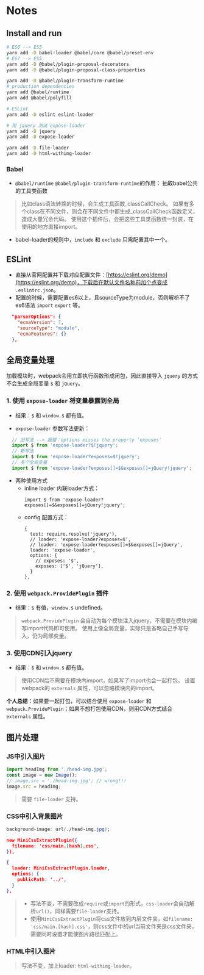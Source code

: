 # Notes

## Install and run
```sh
# ES6 --> ES5
yarn add -D babel-loader @babel/core @babel/preset-env
# ES7 --> ES5
yarn add -D @babel/plugin-proposal-decorators
yarn add -D @babel/plugin-proposal-class-properties

yarn add -D @babel/plugin-transform-runtime
# production dependencies
yarn add @babel/runtime
yarn add @babel/polyfill

# ESLint
yarn add -D eslint eslint-loader

# 用 jquery 测试 expose-loader
yarn add -D jquery
yarn add -D expose-loader

yarn add -D file-loader
yarn add -D html-withimg-loader
```

### Babel

- `@babel/runtime` `@babel/plugin-transform-runtime`的作用： 抽取babel公共的工具类函数
> 比如class语法转换的时候，会生成工具函数_classCallCheck。
> 如果有多个class在不同文件，则会在不同文件中都生成_classCallCheck函数定义，造成大量冗余代码。
> 使用这个插件后，会把这些工具类函数统一封装，在使用的地方直接import。

- babel-loader的规则中，`include` 和 `exclude` 只需配置其中一个。

## ESLint
- 直接从官网配置并下载对应配置文件：[https://eslint.org/demo](https://eslint.org/demo)，下载后在默认文件名称前加个点变成 `.eslintrc.json`。
- 配置的时候，需要配置es6以上，且sourceType为module，否则解析不了es6语法 `import` `export` 等。
```json
  "parserOptions": {
    "ecmaVersion": 7,
    "sourceType": "module",
    "ecmaFeatures": {}
  },
```

## 全局变量处理

加载模块时，webpack会用立即执行函数形成闭包，因此直接导入 `jquery` 的方式不会生成全局变量 `$` 和 `jQuery`。

### 1. 使用 `expose-loader` 将变量暴露到全局

- 结果：`$` 和 `window.$` 都有值。

- `expose-loader` 参数写法更新：
```js
  // 旧写法 --> 报错：options misses the property 'exposes'
  import $ from 'expose-loader?$!jquery';
  // 新写法
  import $ from 'expose-loader?exposes=$!jquery';
  // 多个全局变量
  import $ from 'expose-loader?exposes[]=$&exposes[]=jQuery!jquery';
```

- 两种使用方式
  + inline loader 内联loader方式：
    ```
    import $ from 'expose-loader?exposes[]=$&exposes[]=jQuery!jquery';
    ```
  + config 配置方式：
    ```
    {
      test: require.resolve('jquery'),
      // loader: 'expose-loader?exposes=$',
      // loader: 'expose-loader?exposes[]=$&exposes[]=jQuery',
      loader: 'expose-loader',
      options: {
        // exposes: '$',
        exposes: ['$', 'jQuery'],
      }
    },
    ```

### 2. 使用 `webpack.ProvidePlugin` 插件

- 结果：`$` 有值，`window.$` undefined。
> `webpack.ProvidePlugin` 会自动为每个模块注入jquery，不需要在模块内编写import代码即可使用。
> 使用上像全局变量，实际只是省略自己手写导入，仍为局部变量。

### 3. 使用CDN引入jquery

- 结果：`$` 和 `window.$` 都有值。
> 使用CDN后不需要在模块内import，如果写了import也会一起打包。
> 设置webpack的 `externals` 属性，可以忽略模块内的import。

**个人总结**：如果要一起打包，可以结合使用 `expose-loader` 和 `webpack.ProvidePlugin`；如果不想打包使用CDN，则用CDN方式结合 `externals` 属性。

## 图片处理

### JS中引入图片
```js
import headImg from './head-img.jpg';
const image = new Image();
// image.src = './head-img.jpg'; // wrong!!!
image.src = headImg;
```
> 需要 `file-loader` 支持。

### CSS中引入背景图片
```css
background-image: url(./head-img.jpg);
```

```json
new MiniCssExtractPlugin({
  filename: 'css/main.[hash].css',
}),

{
  loader: MiniCssExtractPlugin.loader,
  options: {
    publicPath: '../',
  }
},
```
> - 写法不变，不需要改成`require`或`import`的形式，`css-loader`会自动解析`url()`，同样需要`file-loader`支持。
> - 使用`MiniCssExtractPlugin`将css文件放到内层文件夹，如`filename: 'css/main.[hash].css'`，则css文件中的url当前文件夹是css文件夹，需要同时设置才能使图片路径匹配上。

### HTML中引入图片

> 写法不变，加上loader: `html-withimg-loader`。
